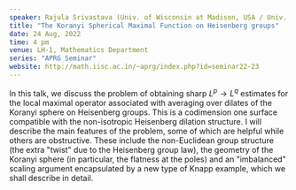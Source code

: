 ```yaml
---
speaker: Rajula Srivastava (Univ. of Wisconsin at Madison, USA / Univ. Bonn + MPIM, Germany)
title: "The Koranyi Spherical Maximal Function on Heisenberg groups"
date: 24 Aug, 2022
time: 4 pm
venue: LH-1, Mathematics Department
series: "APRG Seminar"
website: http://math.iisc.ac.in/~aprg/index.php?id=seminar22-23
---
```


 In this talk, we discuss the problem of obtaining sharp $L^p\to L^q$ estimates for the local
 maximal operator associated with averaging over dilates of the Koranyi sphere on Heisenberg
 groups. This is a codimension one surface compatible with the non-isotropic Heisenberg dilation
 structure. I will describe the main features of the problem, some of which are helpful while
 others are obstructive. These include the non-Euclidean group structure (the extra "twist"
 due to the Heisenberg group law), the geometry of the Koranyi sphere (in particular, the
 flatness at the poles) and an "imbalanced" scaling argument encapsulated by a new type of
 Knapp example, which we shall describe in detail.
 
